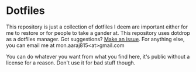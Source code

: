 # Dotfiles

This repository is just a collection of dotfiles I deem are important either for me to restore or for people to take a gander at.
This repository uses dotdrop as a dotfiles manager.
Got suggestions? [Make an issue](https://github.com/MonAaraj/dotfiles/issues).
For anything else, you can email me at mon.aaraj815\<at\>gmail.com

You can do whatever you want from what you find here, it's public without a license for a reason.
Don't use it for bad stuff though.
